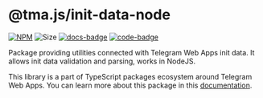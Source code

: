 # @tma.js/init-data-node

[code-badge]: https://img.shields.io/badge/source-black?logo=github

[code-link]: https://github.com/Telegram-Mini-Apps/tma.js/tree/master/packages/init-data-node

[docs-link]: https://docs.telegram-mini-apps.com/docs/libraries/tma-js-init-data-node

[docs-badge]: https://img.shields.io/badge/documentation-blue?logo=gitbook&logoColor=white

[npm-link]: https://npmjs.com/package/@tma.js/init-data-node

[npm-badge]: https://img.shields.io/npm/v/@tma.js/init-data-node?logo=npm

[size-badge]: https://img.shields.io/bundlephobia/minzip/@tma.js/init-data-node

[![NPM][npm-badge]][npm-link]
![Size][size-badge]
[![docs-badge]][docs-link]
[![code-badge]][code-link]

Package providing utilities connected with Telegram Web Apps init data. It
allows init data validation and parsing, works in NodeJS.

This library is a part of TypeScript packages ecosystem around Telegram Web
Apps. You can learn more about this package in this
[documentation](https://docs.telegram-mini-apps.com/docs/libraries/tma-js-init-data-node).

